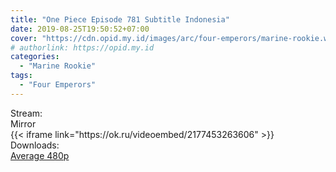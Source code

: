 ```yaml
---
title: "One Piece Episode 781 Subtitle Indonesia"
date: 2019-08-25T19:50:52+07:00
cover: "https://cdn.opid.my.id/images/arc/four-emperors/marine-rookie.webp" # Optional, cover
# authorlink: https://opid.my.id
categories:
  - "Marine Rookie"
tags:
  - "Four Emperors"
---
```

<div class="ui menu violet borderless inverted">
  <div class="header item active">
        Stream:
    </div>
  <a class="active item" data-tab="mirror">
    <i class="odnoklassniki icon"></i> Mirror
  </a>
</div>
<div class="ui bottom attached tab segment active" style="border:0 !important;" data-tab="mirror">
{{< iframe link="https://ok.ru/videoembed/2177453263606" >}}
</div>
<div class="ui menu violet borderless inverted">
  <div class="header item active">
        Downloads:
    </div>
  <a class="item nounderline" href="https://ouo.io/cOAwPf" target="_blank" rel="dofollow"><i class="google drive icon"></i>
    Average 480p</a>
</div>